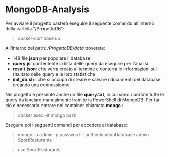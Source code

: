# MongoDB-Analysis
Per avviare il progetto basterà eseguire il seguente comando all'interno della cartella "/ProgettoDB":
> docker-compose up

All'interno del path: */ProgettoDB/data* troverete:
* 148 file **json** per popolare il database
* **query.js**: contentente la lista delle query da eseguire per l'analisi
* **result.json**: che verrà creato al termine e conterrà le informazioni sul risultato delle query e le loro statistiche
* **init_db.sh** : che si occupa di creare e salvare i documenti del database creando una connessionne

Nel progetto è presente anche un file **query.txt**, in cui sono riportate tutte le query da lanciare manualmente tramite la PowerShell di MongoDB.
Per far ciò è necessario entrare nel container chiamato **mongo** :

> docker exec -it mongo bash

Eseguire poi i seguenti comandi per accedere al database:

> mongo -u admin -p password  --authenticationDatabase admin SportResturants

> use SportResturants




